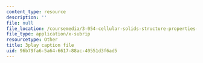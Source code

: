 ```yaml
---
content_type: resource
description: ''
file: null
file_location: /coursemedia/3-054-cellular-solids-structure-properties-and-applications-spring-2015/96b79fa65a64661788ac40551d3f6ad5_Btl0HCfSPuU.srt
file_type: application/x-subrip
resourcetype: Other
title: 3play caption file
uid: 96b79fa6-5a64-6617-88ac-40551d3f6ad5
---
```

